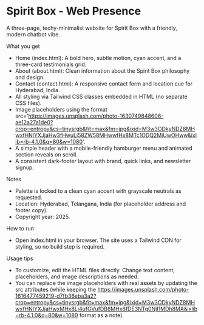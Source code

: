 # Spirit Box - Web Presence

A three-page, techy-minimalist website for Spirit Box with a friendly, modern chatbot vibe.

What you get
- Home (index.html): A bold hero, subtle motion, cyan accent, and a three-card testimonials grid.
- About (about.html): Clean information about the Spirit Box philosophy and design.
- Contact (contact.html): A responsive contact form and location cue for Hyderabad, India.
- All styling via Tailwind CSS classes embedded in HTML (no separate CSS files).
- Image placeholders using the format src='https://images.unsplash.com/photo-1630749848606-ae12a27a1de0?crop=entropy&cs=tinysrgb&fit=max&fm=jpg&ixid=M3w3ODkyNDZ8MHwxfHNlYXJjaHw3fHwuLi58ZW58MHwwfHx8MTc1ODQ2MjUwOHww&ixlib=rb-4.1.0&q=80&w=1080'.
- A simple header with a mobile-friendly hamburger menu and animated section reveals on scroll.
- A consistent dark-footer layout with brand, quick links, and newsletter signup.

Notes
- Palette is locked to a clean cyan accent with grayscale neutrals as requested.
- Location: Hyderabad, Telangana, India (for placeholder address and footer copy).
- Copyright year: 2025.

How to run
- Open index.html in your browser. The site uses a Tailwind CDN for styling, so no build step is required.

Usage tips
- To customize, edit the HTML files directly. Change text content, placeholders, and image descriptions as needed.
- You can replace the image placeholders with real assets by updating the src attributes (while keeping the https://images.unsplash.com/photo-1616477459219-d7fb36eba3a2?crop=entropy&cs=tinysrgb&fit=max&fm=jpg&ixid=M3w3ODkyNDZ8MHwxfHNlYXJjaHwxMHx8Li4ufGVufDB8MHx8fDE3NTg0NjI1MDh8MA&ixlib=rb-4.1.0&q=80&w=1080 format as a note).
